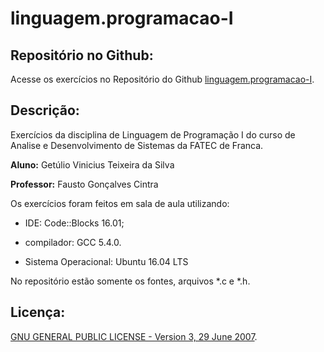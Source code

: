 # linguagem.programacao-I

## Repositório no Github:

Acesse os exercícios no Repositório do Github [linguagem.programacao-I](https://github.com/getuliovinicius/linguagem.programacao-I).

## Descrição:

Exercícios da disciplina de Linguagem de Programação I do curso de Analise e Desenvolvimento de Sistemas da FATEC de Franca.

**Aluno:** Getúlio Vinicius Teixeira da Silva

**Professor:** Fausto Gonçalves Cintra

Os exercícios foram feitos em sala de aula utilizando:

- IDE: Code::Blocks 16.01;

- compilador: GCC 5.4.0.

- Sistema Operacional: Ubuntu 16.04 LTS

No repositório estão somente os fontes, arquivos \*.c e \*.h.

## Licença:

[GNU GENERAL PUBLIC LICENSE - Version 3, 29 June 2007](https://github.com/getuliovinicius/linguagem.programacao-I/blob/master/LICENSE).
